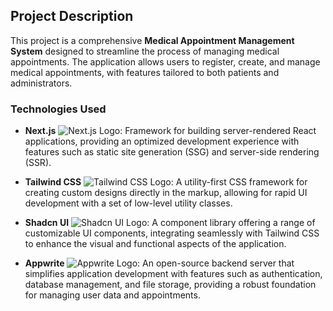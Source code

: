 ## Project Description

This project is a comprehensive **Medical Appointment Management System** designed to streamline the process of managing medical appointments. The application allows users to register, create, and manage medical appointments, with features tailored to both patients and administrators. 


### Technologies Used


- **Next.js** ![Next.js Logo](https://img.icons8.com/ios/50/000000/nextjs.png): Framework for building server-rendered React applications, providing an optimized development experience with features such as static site generation (SSG) and server-side rendering (SSR).

- **Tailwind CSS** ![Tailwind CSS Logo](https://img.icons8.com/ios/50/000000/tailwindcss.png): A utility-first CSS framework for creating custom designs directly in the markup, allowing for rapid UI development with a set of low-level utility classes.

- **Shadcn UI** ![Shadcn UI Logo](https://img.icons8.com/ios/50/000000/ui.png): A component library offering a range of customizable UI components, integrating seamlessly with Tailwind CSS to enhance the visual and functional aspects of the application.

- **Appwrite** ![Appwrite Logo](https://img.icons8.com/ios/50/000000/appwrite.png): An open-source backend server that simplifies application development with features such as authentication, database management, and file storage, providing a robust foundation for managing user data and appointments.
